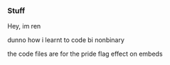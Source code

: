 ### Stuff

Hey, im ren

dunno how i learnt to code
bi nonbinary

the code files are for the pride flag effect on embeds
